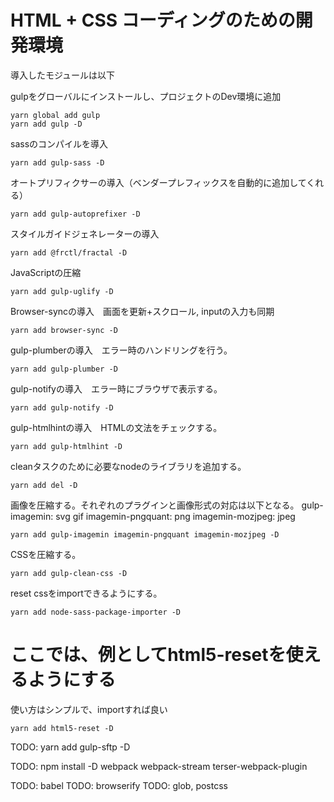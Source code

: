 # HTML + CSS コーディングのための開発環境

導入したモジュールは以下

gulpをグローバルにインストールし、プロジェクトのDev環境に追加
```
yarn global add gulp
yarn add gulp -D
```
sassのコンパイルを導入
```
yarn add gulp-sass -D
```

オートプリフィクサーの導入（ベンダープレフィックスを自動的に追加してくれる）
```
yarn add gulp-autoprefixer -D
```

スタイルガイドジェネレーターの導入
```
yarn add @frctl/fractal -D
```

JavaScriptの圧縮
```
yarn add gulp-uglify -D
```

Browser-syncの導入　画面を更新+スクロール, inputの入力も同期
```
yarn add browser-sync -D
```


gulp-plumberの導入　エラー時のハンドリングを行う。
```
yarn add gulp-plumber -D
```

gulp-notifyの導入　エラー時にブラウザで表示する。
```
yarn add gulp-notify -D
```

gulp-htmlhintの導入　HTMLの文法をチェックする。
```
yarn add gulp-htmlhint -D
```

cleanタスクのために必要なnodeのライブラリを追加する。
```
yarn add del -D
```


画像を圧縮する。それぞれのプラグインと画像形式の対応は以下となる。
gulp-imagemin: svg gif
imagemin-pngquant: png
imagemin-mozjpeg: jpeg

```
yarn add gulp-imagemin imagemin-pngquant imagemin-mozjpeg -D
```

CSSを圧縮する。
```
yarn add gulp-clean-css -D
```

reset cssをimportできるようにする。
```
yarn add node-sass-package-importer -D
```

# ここでは、例としてhtml5-resetを使えるようにする
使い方はシンプルで、importすれば良い
```
yarn add html5-reset -D
```




TODO: yarn add gulp-sftp -D

TODO: npm install -D webpack webpack-stream terser-webpack-plugin

TODO: babel
TODO: browserify
TODO: glob, postcss

